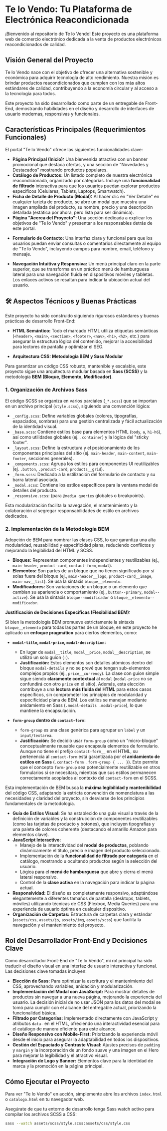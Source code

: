 # Te lo Vendo: Tu Plataforma de Electrónica Reacondicionada

¡Bienvenido al repositorio de Te lo Vendo! Este proyecto es una plataforma web de comercio electrónico dedicada a la venta de productos electrónicos reacondicionados de calidad.

## Visión General del Proyecto

Te lo Vendo nace con el objetivo de ofrecer una alternativa sostenible y económica para adquirir tecnología de alto rendimiento. Nuestra misión es brindar productos reacondicionados que cumplen con los más altos estándares de calidad, contribuyendo a la economía circular y al acceso a la tecnología para todos.

Este proyecto ha sido desarrollado como parte de un entregable de Front-End, demostrando habilidades en el diseño y desarrollo de interfaces de usuario modernas, responsivas y funcionales.

## Características Principales (Requerimientos Funcionales)

El portal "Te lo Vendo" ofrece las siguientes funcionalidades clave:

- **Página Principal (Inicio):** Una bienvenida atractiva con un banner promocional que destaca ofertas, y una sección de "Novedades y Destacados" mostrando productos populares.
- **Catálogo de Productos:** Un listado completo de nuestra electrónica reacondicionada, organizado por categorías. Incluye una **funcionalidad de filtrado** interactiva para que los usuarios puedan explorar productos específicos (Celulares, Tablets, Laptops, Smartwatch).
- **Ficha de Detalle de Producto (Modal):** Al hacer clic en "Ver Detalle" en cualquier tarjeta de producto, se abre un modal que muestra una imagen ampliada del producto, su nombre, precio y una descripción detallada (estática por ahora, pero lista para ser dinámica).
- **Página "Acerca del Proyecto":** Una sección dedicada a explicar los objetivos de "Te lo Vendo" y presentar a los responsables detrás de este portal.
* **Formulario de Contacto:** Una interfaz clara y funcional para que los usuarios puedan enviar consultas o comentarios directamente al equipo de "Te lo Vendo", incluyendo campos para nombre, email, teléfono y mensaje.
- **Navegación Intuitiva y Responsiva:** Un menú principal claro en la parte superior, que se transforma en un práctico menú de hamburguesa lateral para una navegación fluida en dispositivos móviles y tabletas. Los enlaces activos se resaltan para indicar la ubicación actual del usuario.

## 🛠️ Aspectos Técnicos y Buenas Prácticas

Este proyecto ha sido construido siguiendo rigurosos estándares y buenas prácticas de desarrollo Front-End:

- **HTML Semántico:** Todo el marcado HTML utiliza etiquetas semánticas (`<header>`, `<main>`, `<section>`, `<footer>`, `<nav>`, `<h1>`, `<h2>`, etc.) para asegurar la estructura lógica del contenido, mejorar la accesibilidad para lectores de pantalla y optimizar el SEO.

- **Arquitectura CSS: Metodología BEM y Sass Modular**

Para garantizar un código CSS robusto, mantenible y escalable, este proyecto sigue una arquitectura modular basada en **Sass (SCSS)** y la metodología **BEM (Bloque, Elemento, Modificador)**.

  ### **1. Organización de Archivos Sass**

  El código SCSS se organiza en varios parciales (`_*.scss`) que se importan en un archivo principal (`style.scss`), siguiendo una convención lógica:

  - `_config.scss`: Define variables globales (colores, tipografías, espaciados, sombras) para una gestión centralizada y fácil actualización de la identidad visual.
  - `_base.scss`: Contiene estilos base para elementos HTML (`body`, `a`, `h1-h6`), así como utilidades globales (ej. `.container`) y la lógica del "sticky footer".
  - `_layout.scss`: Define la estructura y el posicionamiento de los componentes principales del sitio (ej. `main-header`, `main-content`, `main-footer`, secciones generales).
  - `_components.scss`: Agrupa los estilos para componentes UI reutilizables (ej. `.button`, `.product-card`, `products__grid`).
  - `_form.scss`: Dedicado a la estilización del formulario de contacto y su barra lateral asociada.
  - `_modal.scss`: Contiene los estilos específicos para la ventana modal de detalles del producto.
  - `_responsive.scss`: (para `@media queries` globales o breakpoints).

  Esta modularización facilita la navegación, el mantenimiento y la colaboración al segregar responsabilidades de estilo en archivos dedicados.

  ### **2. Implementación de la Metodología BEM**

  Adopción de BEM para nombrar las clases CSS, lo que garantiza una alta modularidad, reusabilidad y especificidad plana, reduciendo conflictos y mejorando la legibilidad del HTML y SCSS.

  - **Bloques:** Representan componentes independientes y reutilizables (ej., `main-header`, `product-card`, `contact-form`, `modal`).
  - **Elementos:** Son partes de un bloque que no tienen significado por sí solas fuera del bloque (ej., `main-header__logo`, `product-card__image`, `main-nav__list`). Se usa la sintaxis `bloque__elemento`.
  - **Modificadores:** Son variaciones de un bloque o un elemento que cambian su apariencia o comportamiento (ej., `button--primary`, `modal--active`). Se usa la sintaxis `bloque--modificador` o `bloque__elemento--modificador`.

  **Justificación de Decisiones Específicas (Flexibilidad BEM):**

  Si bien la metodología BEM promueve estrictamente la sintaxis `bloque__elemento` para todas las partes de un bloque, en este proyecto he aplicado un **enfoque pragmático** para ciertos elementos, como:

  - **`modal-title`, `modal-price`, `modal-description`:**

    - En lugar de `modal__title`, `modal__price`, `modal__description`, se utilizó un solo guion (`-`).
    - **Justificación:** Estos elementos son detalles atómicos dentro del bloque `modal-details` y no se prevé que tengan sub-elementos complejos propios (ej., `price__currency`). La clase con guion simple sigue siendo **claramente contextual** al `modal` (`modal-price` no se confundirá con otro `price` en el sitio). Además, esta elección contribuye a una **lectura más fluida del HTML** para estos casos específicos, sin comprometer los principios de modularidad y especificidad plana de BEM. Los estilos se manejan mediante anidamiento en Sass (`.modal-details .modal-price`), lo que mantiene la encapsulación.

  - **`form-group` dentro de `contact-form`:**
    - `form-group` es una clase genérica para agrupar un `label` y un `input/textarea`.
    - **Justificación:** Se decidió usar `form-group` como un "micro-bloque" conceptualmente reusable que encapsula elementos de formulario. Aunque no tiene el prefijo `contact-form__` en el HTML, su pertenencia al `contact-form` está garantizada por el **anidamiento de estilos en Sass** (`.contact-form .form-group { ... }`). Esto permite que el concepto `form-group` sea potencialmente reutilizable en otros formularios si se necesitara, mientras que sus estilos permanecen correctamente acoplados al contexto del `contact-form` en el SCSS.

  Esta implementación de BEM busca la **máxima legibilidad y mantenibilidad** del código CSS, adaptando la estricta convención de nomenclatura a las necesidades y claridad del proyecto, sin desviarse de los principios fundamentales de la metodología.

- **Guía de Estilos Visual:** Se ha establecido una guía visual a través de la definición de variables y la construcción de componentes reutilizables (como las tarjetas de producto y botones), que incluyen tipografías y una paleta de colores coherente (destacando el amarillo Amazon para elementos clave).
- **JavaScript Interactivo:**
  - Manejo de la interactividad del **modal de productos**, poblando dinámicamente el título, precio e imagen del producto seleccionado.
  - Implementación de la **funcionalidad de filtrado por categoría** en el catálogo, mostrando u ocultando productos según la selección del usuario.
  - Lógica para el **menú de hamburguesa** que abre y cierra el menú lateral responsivo.
  - Control de la **clase activa** en la navegación para indicar la página actual.
- **Responsividad:** El diseño es completamente responsivo, adaptándose elegantemente a diferentes tamaños de pantalla (desktops, tablets, móviles) utilizando técnicas de CSS (Flexbox, Media Queries) para una experiencia de usuario óptima en cualquier dispositivo.
- **Organización de Carpetas:** Estructura de carpetas clara y estándar (`assets/css`, `assets/js`, `assets/img`, `assets/scss`) que facilita la navegación y el mantenimiento del proyecto.

## Rol del Desarrollador Front-End y Decisiones Clave

Como desarrollador Front-End de "Te lo Vendo", mi rol principal ha sido traducir el diseño visual en una interfaz de usuario interactiva y funcional. Las decisiones clave tomadas incluyen:

- **Elección de Sass:** Para optimizar la escritura y el mantenimiento del CSS, aprovechando variables, anidación y modularización.
- **Implementación del Modal con JavaScript:** Para mostrar detalles de productos sin navegar a una nueva página, mejorando la experiencia del usuario. La decisión inicial de no usar JSON para los datos del modal se tomó para cumplir con el alcance del entregable actual, priorizando la funcionalidad básica.
- **Filtrado por Categorías:** Implementado directamente con JavaScript y atributos `data-` en el HTML, ofreciendo una interactividad esencial para el catálogo de manera eficiente para este alcance.
- **Diseño Responsivo con Mobile-First:** Priorizando la experiencia móvil desde el inicio para asegurar la adaptabilidad en todos los dispositivos.
- **Gestión del Espaciado y Contraste Visual:** Ajustes precisos de `padding` y `margin` y la incorporación de un fondo suave y una imagen en el Hero para mejorar la legibilidad y el atractivo visual.
- **Integración de Logo y Banner:** Elementos clave para la identidad de marca y la promoción en la página principal.

## Cómo Ejecutar el Proyecto

Para ver "Te lo Vendo" en acción, simplemente abre los archivos `index.html` o `catalogo.html` en tu navegador web.

Asegúrate de que tu entorno de desarrollo tenga Sass watch activo para compilar los archivos SCSS a CSS:

```bash
sass --watch assets/scss/style.scss:assets/css/style.css
```
